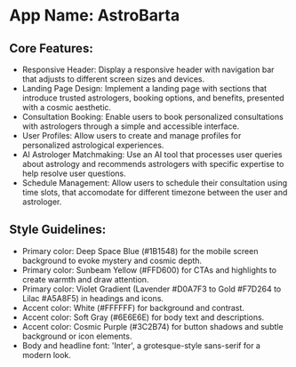 # **App Name**: AstroBarta

## Core Features:

- Responsive Header: Display a responsive header with navigation bar that adjusts to different screen sizes and devices.
- Landing Page Design: Implement a landing page with sections that introduce trusted astrologers, booking options, and benefits, presented with a cosmic aesthetic.
- Consultation Booking: Enable users to book personalized consultations with astrologers through a simple and accessible interface.
- User Profiles: Allow users to create and manage profiles for personalized astrological experiences.
- AI Astrologer Matchmaking: Use an AI tool that processes user queries about astrology and recommends astrologers with specific expertise to help resolve user questions. 
- Schedule Management: Allow users to schedule their consultation using time slots, that accomodate for different timezone between the user and astrologer. 

## Style Guidelines:

- Primary color: Deep Space Blue (#1B1548) for the mobile screen background to evoke mystery and cosmic depth.
- Primary color: Sunbeam Yellow (#FFD600) for CTAs and highlights to create warmth and draw attention.
- Primary color: Violet Gradient (Lavender #D0A7F3 to Gold #F7D264 to Lilac #A5A8F5) in headings and icons.
- Accent color: White (#FFFFFF) for background and contrast.
- Accent color: Soft Gray (#6E6E6E) for body text and descriptions.
- Accent color: Cosmic Purple (#3C2B74) for button shadows and subtle background or icon elements.
- Body and headline font: 'Inter', a grotesque-style sans-serif for a modern look.